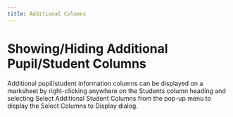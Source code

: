 ```yaml
---
title: Additional Columns
---
```


# Showing/Hiding Additional Pupil/Student Columns

Additional pupil/student information columns can be displayed on a marksheet by right-clicking anywhere on the Students column heading and selecting Select Additional Student Columns from the pop-up menu to display the Select Columns to Display dialog.